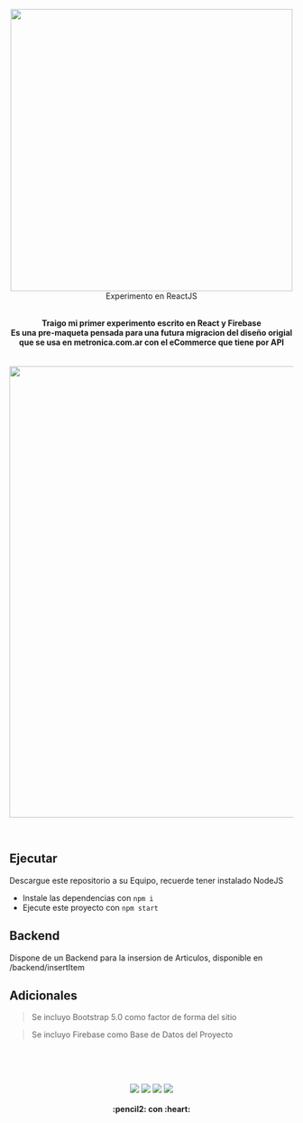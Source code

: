 
<p align="center">
  <img width="500" src="https://github.com/gusgeek/TiendaComputacion-ReactJS/blob/main/logo.svg">
  <br>
  Experimento en ReactJS
</p>
  <p align="center">
  <br>
    <strong>
      <strong>Traigo mi primer experimento escrito en React y Firebase</strong>
      <br>
      Es una pre-maqueta pensada para una futura migracion del diseño origial que se usa en metronica.com.ar con el eCommerce que tiene por API
    </strong>
  <br> <br> <br>
   <img width="800" src="https://github.com/gusgeek/TiendaComputacion-ReactJS/blob/main/demo.gif?raw=true">
  <br>
  </p>
<br>


## Ejecutar

Descargue este repositorio a su Equipo, recuerde tener instalado NodeJS

- Instale las dependencias con `npm i`
- Ejecute este proyecto con `npm start`

## Backend

Dispone de un Backend para la insersion de Articulos, disponible en /backend/insertItem


## Adicionales

> Se incluyo Bootstrap 5.0 como factor de forma del sitio

> Se incluyo Firebase como Base de Datos del Proyecto

<br>
<br>
<br>
<p align="center">
    <img src="https://img.shields.io/github/downloads/gusgeek/TiendaComputacion-ReactJS/total">  
    <img src="https://img.shields.io/github/v/release/gusgeek/TiendaComputacion-ReactJS">  
    <img src="https://img.shields.io/github/release-date/gusgeek/TiendaComputacion-ReactJS">  
    <img src="https://img.shields.io/github/languages/code-size/gusgeek/TiendaComputacion-ReactJS">
  <br><br>
  <strong>:pencil2: con :heart:</strong>
</p>








